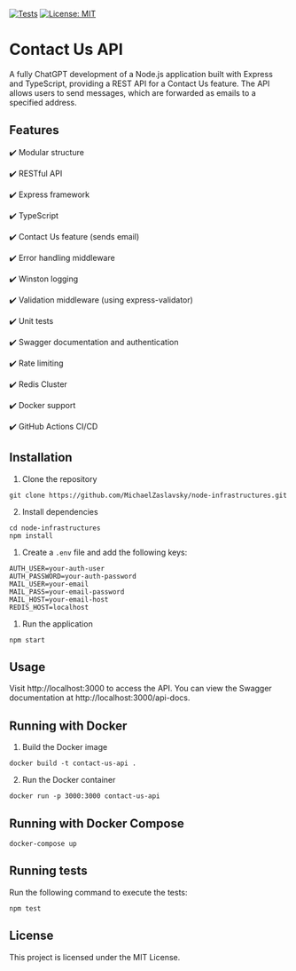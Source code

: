 [![Tests](https://github.com/michaelzaslavsky/node-infrastructures/actions/workflows/main.yml/badge.svg)](https://github.com/michaelzaslavsky/node-infrastructures/actions/workflows/ci.yml)
[![License: MIT](https://img.shields.io/badge/License-MIT-yellow.svg)](https://opensource.org/licenses/MIT)

# Contact Us API

A fully ChatGPT development of a Node.js application built with Express and TypeScript, providing a REST API for a Contact Us feature. The API allows users to send messages, which are forwarded as emails to a specified address.

## Features

✔️ Modular structure

✔️ RESTful API

✔️ Express framework

✔️ TypeScript

✔️ Contact Us feature (sends email)

✔️ Error handling middleware

✔️ Winston logging

✔️ Validation middleware (using express-validator)

✔️ Unit tests

✔️ Swagger documentation and authentication

✔️ Rate limiting

✔️ Redis Cluster

✔️ Docker support

✔️ GitHub Actions CI/CD

## Installation

1. Clone the repository
```
git clone https://github.com/MichaelZaslavsky/node-infrastructures.git
```

2. Install dependencies
```
cd node-infrastructures
npm install
```

1. Create a `.env` file and add the following keys:
```
AUTH_USER=your-auth-user
AUTH_PASSWORD=your-auth-password
MAIL_USER=your-email
MAIL_PASS=your-email-password
MAIL_HOST=your-email-host
REDIS_HOST=localhost
```

1. Run the application
```nodejs
npm start
```

## Usage

Visit http://localhost:3000 to access the API. You can view the Swagger documentation at http://localhost:3000/api-docs.

## Running with Docker

1. Build the Docker image
```
docker build -t contact-us-api .
```

2. Run the Docker container
```
docker run -p 3000:3000 contact-us-api
```

## Running with Docker Compose
```
docker-compose up
```

## Running tests

Run the following command to execute the tests:
```nodejs
npm test
```

## License

This project is licensed under the MIT License.